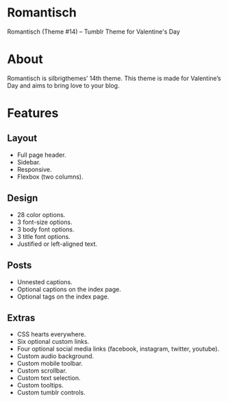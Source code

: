 # Romantisch
Romantisch (Theme #14) – Tumblr Theme for Valentine's Day

<h1>About</h1>
<p>Romantisch is silbrigthemes&rsquo; 14th theme. This theme is made for Valentine&rsquo;s Day and aims to bring love to your blog.</p>
<h1>Features</h1>
<h2>Layout</h2>
<ul>
<li>Full page header.</li>
<li>Sidebar.</li>
<li>Responsive.</li>
<li>Flexbox (two columns).</li>
</ul>
<h2>Design</h2>
<ul>
<li>28 color options.</li>
<li>3 font-size options.</li>
<li>3 body font options.</li>
<li>3 title font options.</li>
<li>Justified or left-aligned text.</li>
</ul>
<h2>Posts</h2>
<ul>
<li>Unnested captions.</li>
<li>Optional captions on the index&nbsp;page.</li>
<li>Optional tags on the index page.</li>
</ul>
<h2>Extras</h2>
<ul>
<li>CSS hearts everywhere.</li>
<li>Six optional custom links.</li>
<li>Four optional social media links (facebook, instagram, twitter, youtube).</li>
<li>Custom audio background.</li>
<li>Custom mobile toolbar.</li>
<li>Custom scrollbar.</li>
<li>Custom text selection.</li>
<li>Custom tooltips.</li>
<li>Custom tumblr controls.</li>
</ul>
